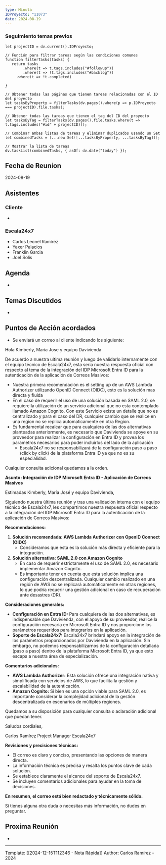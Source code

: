 ```yaml
---
type: Minuta
IDProyecto: "11073"
date: 2024-08-19
---
```




### Seguimiento temas previos

```dataviewjs
let projectID = dv.current().IDProyecto;

// Función para filtrar tareas según las condiciones comunes
function filterTasks(tasks) {
   return tasks
        .where(t => t.tags.includes("#followup"))
        .where(t => !t.tags.includes("#backlog"))
     .where(t => !t.completed)
        
}

// Obtener todas las páginas que tienen tareas relacionadas con el ID del proyecto
let tasksByProperty = filterTasks(dv.pages().where(p => p.IDProyecto === projectID).file.tasks);

// Obtener todas las tareas que tienen el tag del ID del proyecto
let tasksByTag = filterTasks(dv.pages().file.tasks.where(t => t.tags.includes("#id" + projectID)));

// Combinar ambas listas de tareas y eliminar duplicados usando un Set
let combinedTasks = [...new Set([...tasksByProperty, ...tasksByTag])];

// Mostrar la lista de tareas
dv.taskList(combinedTasks, { asOf: dv.date("today") });
 ```
## Fecha de Reunion
2024-08-19

## Asistentes

### Cliente
* 
### Escala24x7
- Carlos Leonel Ramírez
-  Yaxer Palacios
- Franklin Garcia
- Joel Solis

## Agenda
* 
## Temas Discutidos
*  

## Puntos de Acción acordados
*  Se enviará un correo al cliente indicando los siguiente:

Hola Kimberly, Maria Jose y equipo Davivienda

De acuerdo a nuestra ultima reunión y luego de validarlo internamente con el equipo técnico de Escala24x7, esta seria nuestra respuesta oficial con respecto al tema de la integración del IDP Microsoft Entra ID para la autenticación de la aplicación de Correos Masivos:
- Nuestra primera recomendación es el setting up de un AWS Lambda Authorizer utilizando OpenID Connect (OIDC), esto es la solución mas directa y fluida
- En el caso de requerir el uso de una solución basada en SAML 2.0, se requiere la utilización de un servicio adicional que no esta contemplado llamado Amazon Cognito. Con este Servicio existe un detalle que no es centralizado y para el caso del DR, cualquier cambio que se realice en una region no se replica automaticamente en otra Region.
- Es fundamental recalcar que para cualquiera de las dos alternativas planteadas anteriormente, es necesario que Davivienda se apoye en su proveedor para realizar la configuración en Entra ID y provea los parametros necesarios para poder incluirlos del lado de la aplicación
	- Escala24x7 no se responsabilizará de la configuración paso a paso (click by click) de la plataforma Entra ID ya que no es su especialidad.

Cualquier consulta adicional quedamos a la orden.


**Asunto: Integración de IDP Microsoft Entra ID - Aplicación de Correos Masivos**

Estimadas Kimberly, María José y equipo Davivienda,

Siguiendo nuestra última reunión y tras una validación interna con el equipo técnico de Escala24x7, les compartimos nuestra respuesta oficial respecto a la integración del IDP Microsoft Entra ID para la autenticación de la aplicación de Correos Masivos:

**Recomendaciones:**

1. **Solución recomendada: AWS Lambda Authorizer con OpenID Connect (OIDC)**
    - Consideramos que esta es la solución más directa y eficiente para la integración.
2. **Solución alternativa: SAML 2.0 con Amazon Cognito**
    - En caso de requerir estrictamente el uso de SAML 2.0, es necesario implementar Amazon Cognito.
    - Es importante tener en cuenta que esta solución implica una configuración descentralizada. Cualquier cambio realizado en una región de AWS no se replicará automáticamente en otras regiones, lo que podría requerir una gestión adicional en caso de recuperación ante desastres (DR).

**Consideraciones generales:**
- **Configuración en Entra ID:** Para cualquiera de las dos alternativas, es indispensable que Davivienda, con el apoyo de su proveedor, realice la configuración necesaria en Microsoft Entra ID y nos proporcione los parámetros requeridos para integrarlos en la aplicación.
- **Soporte de Escala24x7:** Escala24x7 brindará apoyo en la integración de los parámetros proporcionados por Davivienda en la aplicación. Sin embargo, no podemos responsabilizarnos de la configuración detallada (paso a paso) dentro de la plataforma Microsoft Entra ID, ya que esto escapa a nuestra área de especialización.

**Comentarios adicionales:**
- **AWS Lambda Authorizer:** Esta solución ofrece una integración nativa y simplificada con servicios de AWS, lo que facilita la gestión y escalabilidad de la autenticación.
- **Amazon Cognito:** Si bien es una opción viable para SAML 2.0, es importante considerar la complejidad adicional de la gestión descentralizada en escenarios de múltiples regiones.

Quedamos a su disposición para cualquier consulta o aclaración adicional que puedan tener.

Saludos cordiales,

Carlos Ramírez Project Manager Escala24x7

**Revisiones y precisiones técnicas:**

- El correo es claro y conciso, presentando las opciones de manera directa.
- La información técnica es precisa y resalta los puntos clave de cada solución.
- Se establece claramente el alcance del soporte de Escala24x7.
- Se incluyen comentarios adicionales para ayudar en la toma de decisiones.

**En resumen, el correo está bien redactado y técnicamente sólido.**

Si tienes alguna otra duda o necesitas más información, no dudes en preguntar.





## Proxima Reunión
*   

---
Template: [[2024-12-15T112346 - Nota Rápida]]
Author: Carlos Ramírez - 2024
